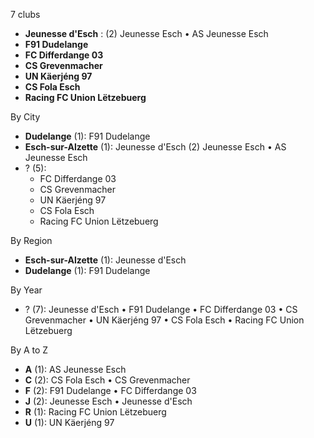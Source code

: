 7 clubs

- **Jeunesse d'Esch** : (2) Jeunesse Esch • AS Jeunesse Esch
- **F91 Dudelange**
- **FC Differdange 03**
- **CS Grevenmacher**
- **UN Käerjéng 97**
- **CS Fola Esch**
- **Racing FC Union Lëtzebuerg**




By City

- **Dudelange** (1): F91 Dudelange 
- **Esch-sur-Alzette** (1): Jeunesse d'Esch  (2) Jeunesse Esch • AS Jeunesse Esch
- ? (5): 
  - FC Differdange 03 
  - CS Grevenmacher 
  - UN Käerjéng 97 
  - CS Fola Esch 
  - Racing FC Union Lëtzebuerg 




By Region

- **Esch-sur-Alzette** (1):   Jeunesse d'Esch
- **Dudelange** (1):   F91 Dudelange




By Year

- ? (7):   Jeunesse d'Esch • F91 Dudelange • FC Differdange 03 • CS Grevenmacher • UN Käerjéng 97 • CS Fola Esch • Racing FC Union Lëtzebuerg






By A to Z

- **A** (1): AS Jeunesse Esch
- **C** (2): CS Fola Esch • CS Grevenmacher
- **F** (2): F91 Dudelange • FC Differdange 03
- **J** (2): Jeunesse Esch • Jeunesse d'Esch
- **R** (1): Racing FC Union Lëtzebuerg
- **U** (1): UN Käerjéng 97





